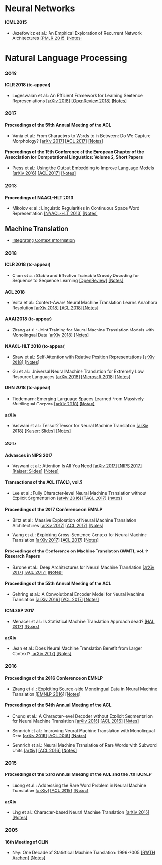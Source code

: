 # Neural Networks
#### ICML 2015
* Jozefowicz et al.: An Empirical Exploration of Recurrent Network Architectures [[PMLR 2015]](http://proceedings.mlr.press/v37/jozefowicz15.pdf) [[Notes]](https://github.com/ducthanhtran/paper_notes/blob/master/machine_learning/neural_networks/15_an_empirical_exploration_of_recurrent_network_architectures.md)

# Natural Language Processing

### 2018
#### ICLR 2018 (to-appear)
* Logeswaran et al.: An Efficient Framework for Learning Sentence Representations [[arXiv 2018]](https://arxiv.org/abs/1803.02893) [[OpenReview 2018]](https://openreview.net/forum?id=rJvJXZb0W) [[Notes]](https://github.com/ducthanhtran/paper_notes/blob/master/machine_learning/nlp/18_an_efficient_framework_for_learning_sent_repr.md)

### 2017
#### Proceedings of the 55th Annual Meeting of the ACL
* Vania et al.: From Characters to Words to in Between: Do We Capture Morphology? [[arXiv 2017]](https://arxiv.org/abs/1704.08352) [[ACL 2017]](http://www.aclweb.org/anthology/P17-1184) [[Notes]](https://github.com/ducthanhtran/paper_notes/blob/master/machine_learning/nlp/17_from_characters_to_words_to_in_between_do_we_capture_morphology.md)

#### Proceedings of the 15th Conference of the European Chapter of the Association for Computational Linguistics: Volume 2, Short Papers
* Press et al.: Using the Output Embedding to Improve Language Models [[arXiv 2016]](https://arxiv.org/abs/1608.05859) [[ACL 2017]](http://aclweb.org/anthology/E17-2025) [[Notes]](https://github.com/ducthanhtran/paper_notes/blob/master/machine_learning/nlp/17_using_the_output_embedding_to_improve_language_models.md)

### 2013
#### Proceedings of NAACL-HLT 2013
* Mikolov et al.: Linguistic Regularities in Continuous Space Word Representation [[NAACL-HLT 2013]](https://www.aclweb.org/anthology/N13-1090) [[Notes]](https://github.com/ducthanhtran/paper_notes/blob/master/machine_learning/nlp/13_linguistic_regularities_in_continuous_space_word_representations.md)

## Machine Translation
* [Integrating Context Information](https://github.com/ducthanhtran/paper_notes/blob/master/machine_learning/nlp/machine_translation/summaries/context.md)


### 2018
#### ICLR 2018 (to-appear)
* Chen et al.: Stable and Effective Trainable Greedy Decoding for Sequence to Sequence Learning [[OpenReview]](https://openreview.net/forum?id=rJZlKFkvM) [[Notes]](https://github.com/ducthanhtran/paper_notes/blob/master/machine_learning/nlp/machine_translation/18_stable_and_effective_trainable_greedy_decoding_for_seq_to_seq_learning.md)

#### ACL 2018
* Voita et al.: Context-Aware Neural Machine Translation Learns Anaphora Resolution [[arXiv 2018]](https://arxiv.org/abs/1805.10163) [[ACL 2018]](http://aclweb.org/anthology/P18-1117) [[Notes]](https://github.com/ducthanhtran/paper_notes/blob/master/machine_learning/nlp/machine_translation/18_context_aware_nmt_learns_anaphora_resolution)


#### AAAI 2018 (to-appear)
* Zhang et al.: Joint Training for Neural Machine Translation Models with Monolingual Data [[arXiv 2018]](https://arxiv.org/abs/1803.00353) [[Notes]](https://github.com/ducthanhtran/paper_notes/blob/master/machine_learning/nlp/machine_translation/18_joint_training_for_nmt_models_with_monolingual_data.md)


#### NAACL-HLT 2018 (to-appear)
* Shaw et al.: Self-Attention with Relative Position Representations [[arXiv 2018]](https://arxiv.org/abs/1803.02155) [[Notes]](https://github.com/ducthanhtran/paper_notes/blob/master/machine_learning/nlp/machine_translation/18_self_attention_with_relative_position_representations.md)

* Gu et al.: Universal Neural Machine Translation for Extremely Low Resource Languages [[arXiv 2018]](https://arxiv.org/abs/1802.05368) [[Microsoft 2018]](https://www.microsoft.com/en-us/research/publication/universal-neural-machine-translation-extremely-low-resource-languages/) [[Notes]](https://github.com/ducthanhtran/paper_notes/blob/master/machine_learning/nlp/machine_translation/18_universal_nmt_for_extremely_low_resource_lang.md)


#### DHN 2018 (to-appear)
* Tiedemann: Emerging Language Spaces Learned From Massively Multilingual Corpora [[arXiv 2018]](https://arxiv.org/abs/1802.00273) [[Notes]](https://github.com/ducthanhtran/paper_notes/blob/master/machine_learning/nlp/machine_translation/18_emerging_language_spaces_learned_from_massively_multilingual_corpora.md)


#### arXiv
* Vaswani et al.: Tensor2Tensor for Neural Machine Translation [[arXiv 2018]](https://arxiv.org/abs/1803.07416) [[Kaiser: Slides]](https://nlp.stanford.edu/seminar/details/lkaiser.pdf) [[Notes]](https://github.com/ducthanhtran/paper_notes/blob/master/machine_learning/nlp/machine_translation/18_tensor2tensor_for_nmt.md)

### 2017
#### Advances in NIPS 2017
* Vaswani et al.: Attention Is All You Need [[arXiv 2017]](https://arxiv.org/abs/1706.03762) [[NIPS 2017]](https://papers.nips.cc/paper/7181-attention-is-all-you-need.pdf) [[Kaiser: Slides]](https://nlp.stanford.edu/seminar/details/lkaiser.pdf) [[Notes]](https://github.com/ducthanhtran/paper_notes/blob/master/machine_learning/nlp/machine_translation/17_attention_is_all_you_need.md)


#### Transactions of the ACL (TACL), vol.5
* Lee et al.: Fully Character-level Neural Machine Translation without Explicit Segmentation [[arXiv 2016]](https://arxiv.org/abs/1610.03017) [[TACL 2017]](https://transacl.org/ojs/index.php/tacl/article/viewFile/1051/253) [[notes]](https://github.com/ducthanhtran/paper_notes/blob/master/machine_learning/nlp/machine_translation/16_fully_character_level_nmt_without_explicit_segmentation.md)


#### Proceedings of the 2017 Conference on EMNLP
* Britz et al.: Massive Exploration of Neural Machine Translation Architectures [[arXiv 2017]](https://arxiv.org/abs/1703.03906) [[ACL 2017]](http://aclweb.org/anthology/D17-1151) [[Notes]](https://github.com/ducthanhtran/paper_notes/blob/master/machine_learning/nlp/machine_translation/17_massive_exploration_of_nmt_architectures.md)

* Wang et al.: Exploiting Cross-Sentence Context for Neural Machine Translation [[arXiv 2017]](https://arxiv.org/abs/1704.04347.pdf) [[ACL 2017]](http://aclweb.org/anthology/D17-1301) [[Notes]](https://github.com/ducthanhtran/paper_notes/blob/master/machine_learning/nlp/machine_translation/17_exploiting_cross_sentence_context_for_nmt.md)


#### Proceedings of the Conference on Machine Translation (WMT), vol. 1: Research Papers
* Barone et al.: Deep Architectures for Neural Machine Translation [[arXiv 2017]](https://arxiv.org/abs/1707.07631) [[ACL 2017]](https://github.com/ducthanhtran/paper_notes/blob/master/machine_learning/nlp/machine_translation/17_deep_architectures_for_nmt.md) [[Notes]](https://github.com/ducthanhtran/paper_notes/blob/master/machine_learning/nlp/machine_translation/17_deep_architectures_for_nmt.md)


#### Proceedings of the 55th Annual Meeting of the ACL
* Gehring et al.: A Convolutional Encoder Model for Neural Machine Translation [[arXiv 2016]](https://arxiv.org/abs/1611.02344) [[ACL 2017]](http://www.aclweb.org/anthology/P17-1012) [[Notes]](https://github.com/ducthanhtran/paper_notes/blob/master/machine_learning/nlp/machine_translation/17_a_convolutional_encoder_mode_for_nmt.md)


#### ICNLSSP 2017
* Menacer et al.: Is Statistical Machine Translation Approach dead? [[HAL 2017]](https://hal.inria.fr/hal-01660016/document) [[Notes]](https://github.com/ducthanhtran/paper_notes/blob/master/machine_learning/nlp/machine_translation/17_is_statistical_machine_translation_approach_dead.md)


#### arXiv
* Jean et al.: Does Neural Machine Translation Benefit from Larger Context? [[arXiv 2017]](https://arxiv.org/abs/1711.00513.pdf) [[Notes]](https://github.com/ducthanhtran/paper_notes/blob/master/machine_learning/nlp/machine_translation/17_does_nmt_benefit_from_larger_context.md)


### 2016
#### Proceedings of the 2016 Conference on EMNLP
* Zhang et al.: Exploiting Source-side Monolingual Data in Neural Machine Translation [[EMNLP 2016]](http://www.aclweb.org/anthology/D16-1160) [[Notes]](https://github.com/ducthanhtran/paper_notes/blob/master/machine_learning/nlp/machine_translation/16_exploiting_source_side_monolingual_data_in_nmt.md)


#### Proceedings of the 54th Annual Meeting of the ACL
* Chung et al.: A Character-level Decoder without Explicit Segmentation for Neural Machine Translation [[arXiv 2016]](https://arxiv.org/abs/1603.06147) [[ACL 2016]](http://www.aclweb.org/anthology/P16-1160) [[Notes]](https://github.com/ducthanhtran/paper_notes/blob/master/machine_learning/nlp/machine_translation/16_a_character_level_decoder_without_explicit_segmentation_for_nmt.md)

* Sennrich et al.: Improving Neural Machine Translation with Monolingual Data [[arXiv 2015]](https://arxiv.org/abs/1511.06709.pdf) [[ACL 2016]](http://www.aclweb.org/anthology/P16-1009) [[Notes]](https://github.com/ducthanhtran/paper_notes/blob/master/machine_learning/nlp/machine_translation/15_improving_nmt_with_monolingual_data.md)

* Sennrich et al.: Neural Machine Translation of Rare Words with Subword Units [[arXiv]](https://arxiv.org/abs/1508.07909) [[ACL 2016]](http://www.aclweb.org/anthology/P16-1162) [[Notes]](https://github.com/ducthanhtran/paper_notes/blob/master/machine_learning/nlp/machine_translation/16_nmt_of_rare_words_with_subword_units.md)


### 2015
#### Proceedings of the 53rd Annual Meeting of the ACL and the 7th IJCNLP
* Luong et al.: Addressing the Rare Word Problem in Neural Machine Translation [[arXiv]](https://arxiv.org/abs/1410.8206) [[ACL 2015]](http://www.aclweb.org/anthology/P15-1002) [[Notes]](https://github.com/ducthanhtran/paper_notes/blob/master/machine_learning/nlp/machine_translation/15_addressing_the_rare_word_problem_in_neural_machine_translation.md)


#### arXiv
* Ling et al.: Character-based Neural Machine Translation [[arXiv 2015]](https://arxiv.org/abs/1511.04586.pdf) [[Notes]](https://github.com/ducthanhtran/paper_notes/blob/master/machine_learning/nlp/machine_translation/15_character_based_nmt.md)


### 2005
#### 16th Meeting of CLIN
* Ney: One Decade of Statistical Machine Translation: 1996-2005 [[RWTH Aachen]](https://www-i6.informatik.rwth-aachen.de/publications/download/508/Ney-MT%20Summit-2005.pdf) [[Notes]](https://github.com/ducthanhtran/paper_notes/blob/master/machine_learning/nlp/machine_translation/05_one_decade_of_smt_1996_2005.md)
